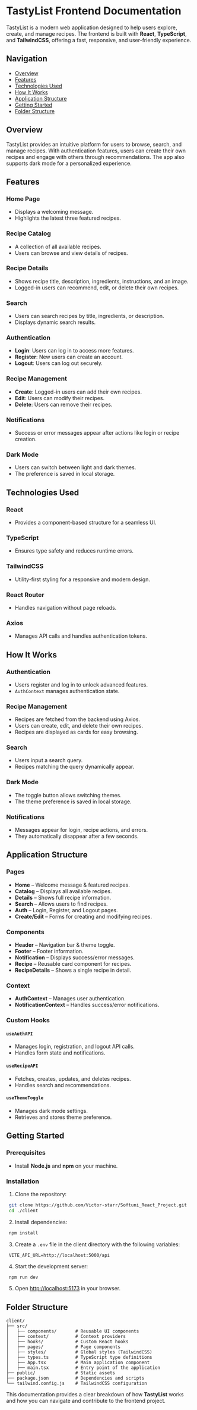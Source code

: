 # TastyList Frontend Documentation

TastyList is a modern web application designed to help users explore, create, and manage recipes. The frontend is built with **React**, **TypeScript**, and **TailwindCSS**, offering a fast, responsive, and user-friendly experience.

## Navigation

- [Overview](#overview)
- [Features](#features)
- [Technologies Used](#technologies-used)
- [How It Works](#how-it-works)
- [Application Structure](#application-structure)
- [Getting Started](#getting-started)
- [Folder Structure](#folder-structure)

## Overview

TastyList provides an intuitive platform for users to browse, search, and manage recipes. With authentication features, users can create their own recipes and engage with others through recommendations. The app also supports dark mode for a personalized experience.

## Features

### Home Page

- Displays a welcoming message.
- Highlights the latest three featured recipes.

### Recipe Catalog

- A collection of all available recipes.
- Users can browse and view details of recipes.

### Recipe Details

- Shows recipe title, description, ingredients, instructions, and an image.
- Logged-in users can recommend, edit, or delete their own recipes.

### Search

- Users can search recipes by title, ingredients, or description.
- Displays dynamic search results.

### Authentication

- **Login**: Users can log in to access more features.
- **Register**: New users can create an account.
- **Logout**: Users can log out securely.

### Recipe Management

- **Create**: Logged-in users can add their own recipes.
- **Edit**: Users can modify their recipes.
- **Delete**: Users can remove their recipes.

### Notifications

- Success or error messages appear after actions like login or recipe creation.

### Dark Mode

- Users can switch between light and dark themes.
- The preference is saved in local storage.

## Technologies Used

### React

- Provides a component-based structure for a seamless UI.

### TypeScript

- Ensures type safety and reduces runtime errors.

### TailwindCSS

- Utility-first styling for a responsive and modern design.

### React Router

- Handles navigation without page reloads.

### Axios

- Manages API calls and handles authentication tokens.

## How It Works

### Authentication

- Users register and log in to unlock advanced features.
- `AuthContext` manages authentication state.

### Recipe Management

- Recipes are fetched from the backend using Axios.
- Users can create, edit, and delete their own recipes.
- Recipes are displayed as cards for easy browsing.

### Search

- Users input a search query.
- Recipes matching the query dynamically appear.

### Dark Mode

- The toggle button allows switching themes.
- The theme preference is saved in local storage.

### Notifications

- Messages appear for login, recipe actions, and errors.
- They automatically disappear after a few seconds.

## Application Structure

### Pages

- **Home** – Welcome message & featured recipes.
- **Catalog** – Displays all available recipes.
- **Details** – Shows full recipe information.
- **Search** – Allows users to find recipes.
- **Auth** – Login, Register, and Logout pages.
- **Create/Edit** – Forms for creating and modifying recipes.

### Components

- **Header** – Navigation bar & theme toggle.
- **Footer** – Footer information.
- **Notification** – Displays success/error messages.
- **Recipe** – Reusable card component for recipes.
- **RecipeDetails** – Shows a single recipe in detail.

### Context

- **AuthContext** – Manages user authentication.
- **NotificationContext** – Handles success/error notifications.

### Custom Hooks

#### `useAuthAPI`

- Manages login, registration, and logout API calls.
- Handles form state and notifications.

#### `useRecipeAPI`

- Fetches, creates, updates, and deletes recipes.
- Handles search and recommendations.

#### `useThemeToggle`

- Manages dark mode settings.
- Retrieves and stores theme preference.

## Getting Started

### Prerequisites

- Install **Node.js** and **npm** on your machine.

### Installation

1. Clone the repository:

```bash
 git clone https://github.com/Victor-starr/Softuni_React_Project.git
 cd ./client
```

2. Install dependencies:

```bash
 npm install
```

3. Create a `.env` file in the client directory with the following variables:

```env
 VITE_API_URL=http://localhost:5000/api
```

4. Start the development server:

```bash
 npm run dev
```

5. Open [http://localhost:5173](http://localhost:5173) in your browser.

## Folder Structure

```
client/
├── src/
│   ├── components/       # Reusable UI components
│   ├── context/          # Context providers
│   ├── hooks/            # Custom React hooks
│   ├── pages/            # Page components
│   ├── styles/           # Global styles (TailwindCSS)
│   ├── types.ts          # TypeScript type definitions
│   ├── App.tsx           # Main application component
│   ├── main.tsx          # Entry point of the application
├── public/               # Static assets
├── package.json          # Dependencies and scripts
└── tailwind.config.js    # TailwindCSS configuration
```

This documentation provides a clear breakdown of how **TastyList** works and how you can navigate and contribute to the frontend project.
